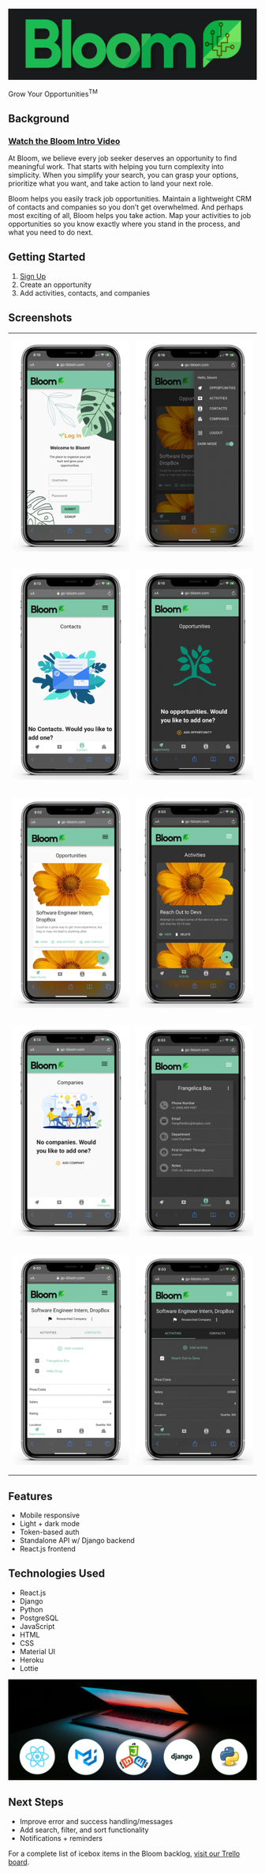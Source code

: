 [![Bloom Logo Banner Dark](src/Assets/screenshots/logo-banner-dark.png)](https://go-bloom.com)

Grow Your Opportunities<sup>TM</sup>

## Background

### [Watch the Bloom Intro Video](https://www.youtube.com/watch?v=s35vPfNzFJU)

At Bloom, we believe every job seeker deserves an opportunity to find meaningful work. That starts with helping you turn complexity into simplicity. When you simplify your search, you can grasp your options, prioritize what you want, and take action to land your next role.

Bloom helps you easily track job opportunities. Maintain a lightweight CRM of contacts and companies so you don’t get overwhelmed. And perhaps most exciting of all, Bloom helps you take action. Map your activities to job opportunities so you know exactly where you stand in the process, and what you need to do next.

## Getting Started

1. [Sign Up](https://go-bloom.com)
2. Create an opportunity
3. Add activities, contacts, and companies

## Screenshots
<table>

<tr>
<td>

![sign in light mode](src/Assets/screenshots/lightmode%20-%20signin.png)
</td>
<td>

![side nav dark mode](src/Assets/screenshots/darkmode%20-%20sidenav.png)
</td>
</tr>

<tr>
<td>

![companies empty light mode](src/Assets/screenshots/lightmode%20-%20contactsempty.png)
</td>
<td>

![opportunities detail empty dark mode](src/Assets/screenshots/darkmode%20-%20oppempty.png)
</td>
</tr>

<tr>
<td>

![opportunities index light mode](src/Assets/screenshots/lightmode-opp.png)
</td>
<td>

![activities dark mode](src/Assets/screenshots/darkmode-activities.png)
</td>
</tr>

<tr>
<td>

![companies light mode](src/Assets/screenshots/lightmode%20-%20companyempty.png)
</td>
<td>

![contacts detail page dark mode](src/Assets/screenshots/darkmode%20-%20contactsdetail.png)
</td>
</tr>

<tr>
<td>

![opportunity detail light mode](src/Assets/screenshots/lightmode%20-%20oppdetail.png)
</td>
<td>

![opportunities detail page dark mode](src/Assets/screenshots/darkmode%20-%20oppdetail.png)
</td>
</tr>

</table>


## Features

- Mobile responsive
- Light + dark mode
- Token-based auth
- Standalone API w/ Django backend
- React.js frontend

## Technologies Used

- React.js
- Django
- Python
- PostgreSQL
- JavaScript
- HTML
- CSS
- Material UI
- Heroku
- Lottie

![Bloom Technologies Used](src/Assets/screenshots/bloom%20tech.png)

## Next Steps

- Improve error and success handling/messages
- Add search, filter, and sort functionality
- Notifications + reminders

For a complete list of icebox items in the Bloom backlog, [visit our Trello board](https://trello.com/b/bTZJXCsD).